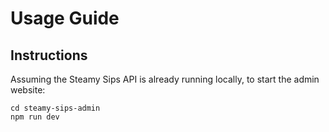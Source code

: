 # Usage Guide

## Instructions

Assuming the Steamy Sips API is already running locally, to start the admin website:

```
cd steamy-sips-admin
npm run dev
```